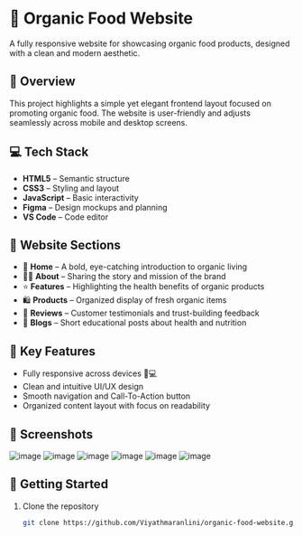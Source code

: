 # 🌿 Organic Food Website

A fully responsive website for showcasing organic food products, designed with a clean and modern aesthetic.

## 🌱 Overview

This project highlights a simple yet elegant frontend layout focused on promoting organic food. The website is user-friendly and adjusts seamlessly across mobile and desktop screens.

## 💻 Tech Stack

- **HTML5** – Semantic structure
- **CSS3** – Styling and layout
- **JavaScript** – Basic interactivity
- **Figma** – Design mockups and planning
- **VS Code** – Code editor

## 🛒 Website Sections

- 🏡 **Home** – A bold, eye-catching introduction to organic living  
- 👩‍🌾 **About** – Sharing the story and mission of the brand  
- ⭐ **Features** – Highlighting the health benefits of organic products  
- 🛍 **Products** – Organized display of fresh organic items  
- 💬 **Reviews** – Customer testimonials and trust-building feedback  
- 📰 **Blogs** – Short educational posts about health and nutrition  

## 🎯 Key Features

- Fully responsive across devices 📱💻  
- Clean and intuitive UI/UX design  
- Smooth navigation and Call-To-Action button  
- Organized content layout with focus on readability  

## 📸 Screenshots
![image](https://github.com/user-attachments/assets/f77915bf-379c-463f-a111-1b023b357603)
![image](https://github.com/user-attachments/assets/e9dddb2f-91a6-4e9d-afde-5a1696dd7fa1)
![image](https://github.com/user-attachments/assets/34cb8bba-e113-48cb-8b25-799c7a31ddac)
![image](https://github.com/user-attachments/assets/7b47ef9d-fa0f-4da0-a35c-7fd81c523f8c)
![image](https://github.com/user-attachments/assets/242069c4-5088-4f0d-a6b7-9dcd2a674bf4)
![image](https://github.com/user-attachments/assets/e5cbf288-3f5f-45e4-9252-ba77dbdb8877)









## 🚀 Getting Started

1. Clone the repository  
   ```bash
   git clone https://github.com/Viyathmaranlini/organic-food-website.git
